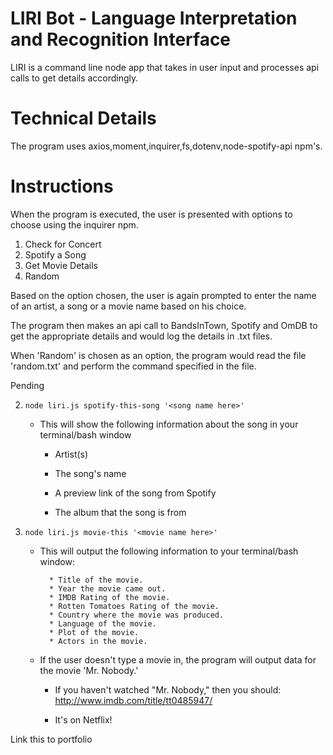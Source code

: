 # LIRI Bot - Language Interpretation and Recognition Interface

LIRI is a command line node app that takes in user input and processes api calls to get
details accordingly.

# Technical Details

The program uses axios,moment,inquirer,fs,dotenv,node-spotify-api npm's.

# Instructions

When the program is executed, the user is presented with options to choose using the inquirer npm.
1. Check for Concert
2. Spotify a Song
3. Get Movie Details
4. Random

Based on the option chosen, the user is again prompted to enter the name of an artist, a song or a movie name based on his choice. 

The program then makes an api call to BandsInTown, Spotify and OmDB to get the appropriate details
and would log the details in .txt files.

When 'Random' is chosen as an option, the program would read the file 'random.txt' and perform
the command specified in the file.

Pending

2. `node liri.js spotify-this-song '<song name here>'`

   * This will show the following information about the song in your terminal/bash window

     * Artist(s)

     * The song's name

     * A preview link of the song from Spotify

     * The album that the song is from


 
3. `node liri.js movie-this '<movie name here>'`

   * This will output the following information to your terminal/bash window:

     ```
       * Title of the movie.
       * Year the movie came out.
       * IMDB Rating of the movie.
       * Rotten Tomatoes Rating of the movie.
       * Country where the movie was produced.
       * Language of the movie.
       * Plot of the movie.
       * Actors in the movie.
     ```

   * If the user doesn't type a movie in, the program will output data for the movie 'Mr. Nobody.'

     * If you haven't watched "Mr. Nobody," then you should: <http://www.imdb.com/title/tt0485947/>

     * It's on Netflix!


Link this to portfolio
